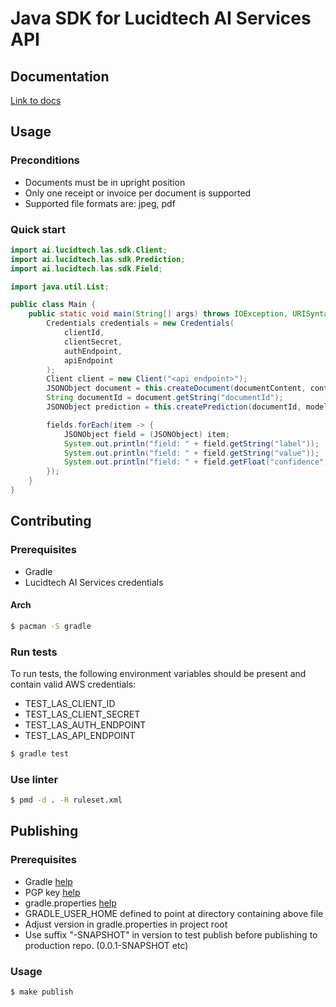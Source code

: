 # Java SDK for Lucidtech AI Services API

## Documentation

[Link to docs](https://docs.lucidtech.ai/java/v1/index.html)

## Usage

### Preconditions

- Documents must be in upright position
- Only one receipt or invoice per document is supported
- Supported file formats are: jpeg, pdf

### Quick start

```java
import ai.lucidtech.las.sdk.Client;
import ai.lucidtech.las.sdk.Prediction;
import ai.lucidtech.las.sdk.Field;

import java.util.List;

public class Main {
    public static void main(String[] args) throws IOException, URISyntaxException {
        Credentials credentials = new Credentials(
            clientId,
            clientSecret,
            authEndpoint,
            apiEndpoint
        );
        Client client = new Client("<api endpoint>");
        JSONObject document = this.createDocument(documentContent, contentType, consentId);
        String documentId = document.getString("documentId");
        JSONObject prediction = this.createPrediction(documentId, modelName);

        fields.forEach(item -> {
            JSONObject field = (JSONObject) item;
            System.out.println("field: " + field.getString("label"));
            System.out.println("field: " + field.getString("value"));
            System.out.println("field: " + field.getFloat("confidence"));
        });
    }
}
```

## Contributing

### Prerequisites

* Gradle
* Lucidtech AI Services credentials

#### Arch

```bash
$ pacman -S gradle
```

### Run tests
To run tests, the following environment variables should be present and contain valid AWS credentials:
- TEST_LAS_CLIENT_ID
- TEST_LAS_CLIENT_SECRET
- TEST_LAS_AUTH_ENDPOINT
- TEST_LAS_API_ENDPOINT
```bash
$ gradle test
```
### Use linter

```bash
$ pmd -d . -R ruleset.xml 
```

## Publishing

### Prerequisites

* Gradle [help](https://docs.gradle.org/current/userguide/userguide.html)
* PGP key [help](https://central.sonatype.org/pages/working-with-pgp-signatures.html)
* gradle.properties [help](https://central.sonatype.org/pages/gradle.html)
* GRADLE_USER_HOME defined to point at directory containing above file
* Adjust version in gradle.properties in project root
* Use suffix "-SNAPSHOT" in version to test publish before publishing to production repo. (0.0.1-SNAPSHOT etc)

### Usage

```sh
$ make publish
```
